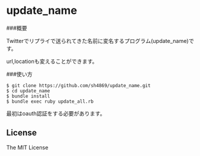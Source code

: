 update_name
===========

###概要

Twitterでリプライで送られてきた名前に変名するプログラム(update_name)です。

url,locationも変えることができます。

###使い方

```
$ git clone https://github.com/sh4869/update_name.git
$ cd update_name
$ bundle install
$ bundle exec ruby update_all.rb
```

最初はoauth認証をする必要があります。

License
----
The MIT License
